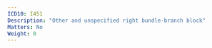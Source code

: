 ```yaml
---
ICD10: I451
Description: "Other and unspecified right bundle-branch block"
Matters: No
Weight: 0
---
```

